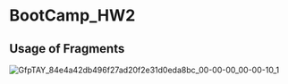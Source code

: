# BootCamp_HW2
## Usage of Fragments

![GfpTAY_84e4a42db496f27ad20f2e31d0eda8bc_00-00-00_00-00-10_1](https://user-images.githubusercontent.com/48966180/174610135-157adce6-6ef8-4037-af86-ff9ff87417f3.gif)
